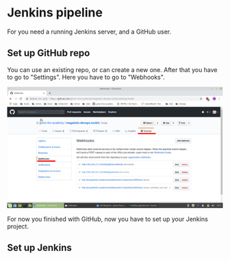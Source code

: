 # Jenkins pipeline

For you need a running Jenkins server, and a GitHub user.

## Set up GitHub repo

You can use an existing repo, or can create a new one. After that you have to go to "Settings". Here you have to go to "Webhooks".

<img src="Images/Settings.png">

For now you finished with GitHub, now you have to set up your Jenkins project.

## Set up Jenkins

